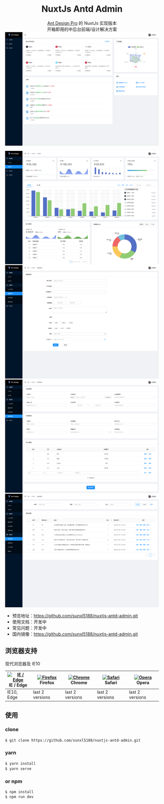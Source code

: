<h1 align="center">NuxtJs Antd Admin</h1>

<div align="center">
  
[Ant Design Pro](https://github.com/ant-design/ant-design-pro) 的 NuxtJs 实现版本  
开箱即用的中后台前端/设计解决方案
![image](./assets/images/preview.png)  
  
![image](./assets/images/preview-nine.png)
![image](./assets/images/preview-nine2.png)
![image](./assets/images/preview-nine3.png)
![image](./assets/images/preview-nine4.png)
</div>

- 预览地址：https://github.com/sunxl5188/nuxtjs-antd-admin.git
- 使用文档：开发中
- 常见问题：开发中
- 国内镜像：https://github.com/sunxl5188/nuxtjs-antd-admin.git

## 浏览器支持
现代浏览器及 IE10

| [<img src="https://raw.githubusercontent.com/alrra/browser-logos/master/src/edge/edge_48x48.png" alt="IE / Edge" width="24px" height="24px" />](http://godban.github.io/browsers-support-badges/)</br>IE / Edge | [<img src="https://raw.githubusercontent.com/alrra/browser-logos/master/src/firefox/firefox_48x48.png" alt="Firefox" width="24px" height="24px" />](http://godban.github.io/browsers-support-badges/)</br>Firefox | [<img src="https://raw.githubusercontent.com/alrra/browser-logos/master/src/chrome/chrome_48x48.png" alt="Chrome" width="24px" height="24px" />](http://godban.github.io/browsers-support-badges/)</br>Chrome | [<img src="https://raw.githubusercontent.com/alrra/browser-logos/master/src/safari/safari_48x48.png" alt="Safari" width="24px" height="24px" />](http://godban.github.io/browsers-support-badges/)</br>Safari | [<img src="https://raw.githubusercontent.com/alrra/browser-logos/master/src/opera/opera_48x48.png" alt="Opera" width="24px" height="24px" />](http://godban.github.io/browsers-support-badges/)</br>Opera |
| --- | --- | --- | --- | --- |
| IE10, Edge | last 2 versions | last 2 versions | last 2 versions | last 2 versions |

## 使用
### clone
```bash
$ git clone https://github.com/sunxl5188/nuxtjs-antd-admin.git
```
### yarn
```bash
$ yarn install
$ yarn serve
```
### or npm
```
$ npm install
$ npm run dev
```

